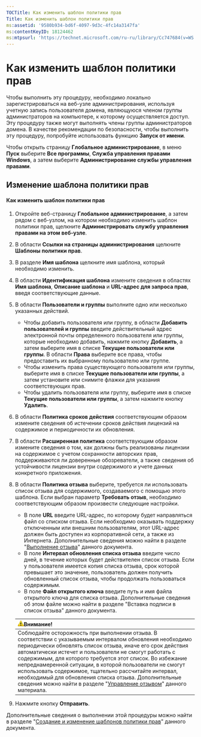 ```yaml
---
TOCTitle: Как изменить шаблон политики прав
Title: Как изменить шаблон политики прав
ms:assetid: '9580b934-bd6f-4097-9d3c-4fc14a3147fa'
ms:contentKeyID: 18124462
ms:mtpsurl: 'https://technet.microsoft.com/ru-ru/library/Cc747684(v=WS.10)'
---
```


Как изменить шаблон политики прав
=================================

Чтобы выполнить эту процедуру, необходимо локально зарегистрироваться на веб-узле администрирования, используя учетную запись пользователя домена, являющуюся членом группы администраторов на компьютере, к которому осуществляется доступ. Эту процедуру также могут выполнять члены группы администраторов домена. В качестве рекомендации по безопасности, чтобы выполнить эту процедуру, попробуйте использовать функцию **Запуск от имени**.

Чтобы открыть страницу **Глобальное администрирование**, в меню **Пуск** выберите **Все программы**, **Служба управления правами Windows**, а затем выберите **Администрирование службы управления правами**.

Изменение шаблона политики прав
-------------------------------

#### Как изменить шаблон политики прав

1.  Откройте веб-страницу **Глобальное администрирование**, а затем рядом с веб-узлом, на котором необходимо изменить шаблон политики прав, щелкните **Администрировать службу управления правами на этом веб-узле**.

2.  В области **Ссылки на страницы администрирования** щелкните **Шаблоны политики прав**.

3.  В разделе **Имя шаблона** щелкните имя шаблона, который необходимо изменить.

4.  В области **Идентификация шаблона** измените сведения в областях **Имя шаблона**, **Описание шаблона** и **URL-адрес для запроса прав**, введя соответствующие данные.

5.  В области **Пользователи и группы** выполните одно или несколько указанных действий.

    -   Чтобы добавить пользователя или группу, в области **Добавить пользователей и группы** введите действительный адрес электронной почты определенного пользователя или группы, которые необходимо добавить, нажмите кнопку **Добавить**, а затем выберите имя в списке **Текущие пользователи или группы**. В области **Права** выберите все права, чтобы предоставить их выбранному пользователю или группе.
    -   Чтобы изменить права существующего пользователя или группы, выберите имя в списке **Текущие пользователи или группы**, а затем установите или снимите флажки для указания соответствующих прав.
    -   Чтобы удалить пользователя или группу, выберите имя в списке **Текущие пользователи или группы**, а затем нажмите кнопку **Удалить**.

6.  В области **Политика сроков действия** соответствующим образом измените сведения об истечении сроков действия лицензий на содержимое и периодичности их обновления.

7.  В области **Расширенная политика** соответствующим образом измените сведения о том, как должны быть реализованы лицензии на содержимое с учетом сохранности авторских прав, поддерживаются ли доверенные обозреватели, а также сведения об устойчивости лицензии внутри содержимого и учете данных конкретного приложения.

8.  В области **Политика отзыва** выберите, требуется ли использовать список отзыва для содержимого, создаваемого с помощью этого шаблона. Если выбран параметр **Требовать отзыв**, необходимо соответствующим образом произвести следующие настройки.

    -   В поле **URL** введите URL-адрес, по которому будет направляться файл со списком отзыва. Если необходимо оказывать поддержку отключенным или внешним пользователям, этот URL-адрес должен быть доступен из корпоративной сети, а также из Интернета. Дополнительные сведения можно найти в разделе "[Выполнение отзыва](https://technet.microsoft.com/4735f060-7197-4ae2-830a-f91bcc4de30a)" данного документа.
    -   В поле **Интервал обновления списка отзыва** введите число дней, в течение которых будет действителен список отзыва. Если у пользователя имеется копия списка отзыва, срок которой превышает это значение, пользователь должен получить обновленный список отзыва, чтобы продолжать пользоваться содержимым.
    -   В поле **Файл открытого ключа** введите путь и имя файла открытого ключа для списка отзыва. Дополнительные сведения об этом файле можно найти в разделе "Вставка подписи в список отзыва" данного документа.

    | ![](/security-updates/images/Cc747684.Caution(WS.10).gif)Внимание!                                                                                                                                                                                                                                                                                                                                                                                                                                                                                                                                                |
    |------------------------------------------------------------------------------------------------------------------------------------------------------------------------------------------------------------------------------------------------------------------------------------------------------------------------------------------------------------------------------------------------------------------------------------------------------------------------------------------------------------------------------------------------------------------------------------------------------------------------------|
    | Соблюдайте осторожность при выполнении отзыва. В соответствии с указываемым интервалом обновления необходимо периодически обновлять список отзыва, иначе его срок действия автоматически истечет и пользователи не смогут работать с содержимым, для которого требуется этот список. Во избежание непреднамеренной ситуации, в которой пользователи не смогут использовать содержимое, тщательно рассчитайте интервал, необходимый для обновления списка отзыва. Дополнительные сведения можно найти в разделе "[Управление отзывом](https://technet.microsoft.com/df732a7d-1fb0-4845-87ca-fab4bc5f98a0)" данного материала. |

9.  Нажмите кнопку **Отправить**.

Дополнительные сведения о выполнении этой процедуры можно найти в разделе "[Создание и изменение шаблонов политики прав](https://technet.microsoft.com/6014176f-ef71-4d29-b3e3-da129c18563d)" данного документа.

